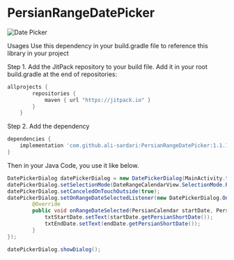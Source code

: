 # PersianRangeDatePicker

![Date Picker](https://github.com/ali-sardari/PersianRangeDatePicker/blob/master/images/range_date_picker2.png)

Usages
Use this dependency in your build.gradle file to reference this library in your project

Step 1. Add the JitPack repository to your build file. Add it in your root build.gradle at the end of repositories:

```groovy
allprojects {
        repositories {
            maven { url "https://jitpack.io" }
        }
    }
```

Step 2. Add the dependency
```groovy
dependencies {
    implementation 'com.github.ali-sardari:PersianRangeDatePicker:1.1.1'
}
```

Then in your Java Code, you use it like below.

```java
DatePickerDialog datePickerDialog = new DatePickerDialog(MainActivity.this);
datePickerDialog.setSelectionMode(DateRangeCalendarView.SelectionMode.Range);
datePickerDialog.setCanceledOnTouchOutside(true);
datePickerDialog.setOnRangeDateSelectedListener(new DatePickerDialog.OnRangeDateSelectedListener() {
        @Override
        public void onRangeDateSelected(PersianCalendar startDate, PersianCalendar endDate) {
            txtStartDate.setText(startDate.getPersianShortDate());
            txtEndDate.setText(endDate.getPersianShortDate());
        }
});

datePickerDialog.showDialog();
```

